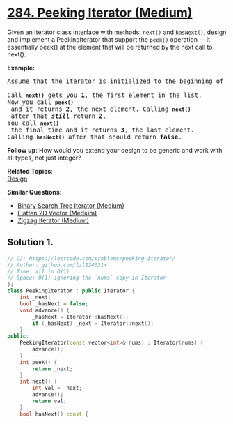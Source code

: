 # [284. Peeking Iterator (Medium)](https://leetcode.com/problems/peeking-iterator/)

<p>Given an Iterator class interface with methods: <code>next()</code> and <code>hasNext()</code>, design and implement a PeekingIterator that support the <code>peek()</code> operation -- it essentially peek() at the element that will be returned by the next call to next().</p>

<p><strong>Example:</strong></p>

<pre>Assume that the iterator is initialized to the beginning of the list: <strong><code>[1,2,3]</code></strong>.

Call <strong><code>next()</code></strong> gets you <strong>1</strong>, the first element in the list.
Now you call <strong><code>peek()</code></strong> and it returns <strong>2</strong>, the next element. Calling <strong><code>next()</code></strong> after that <i><b>still</b></i> return <strong>2</strong>. 
You call <strong><code>next()</code></strong> the final time and it returns <strong>3</strong>, the last element. 
Calling <strong><code>hasNext()</code></strong> after that should return <strong>false</strong>.
</pre>

<p><b>Follow up</b>: How would you extend your design to be generic and work with all types, not just integer?</p>


**Related Topics**:  
[Design](https://leetcode.com/tag/design/)

**Similar Questions**:
* [Binary Search Tree Iterator (Medium)](https://leetcode.com/problems/binary-search-tree-iterator/)
* [Flatten 2D Vector (Medium)](https://leetcode.com/problems/flatten-2d-vector/)
* [Zigzag Iterator (Medium)](https://leetcode.com/problems/zigzag-iterator/)

## Solution 1.

```cpp
// OJ: https://leetcode.com/problems/peeking-iterator/
// Author: github.com/lzl124631x
// Time: all in O(1)
// Space: O(1) ignoring the `nums` copy in Iterator
};
class PeekingIterator : public Iterator {
    int _next;
    bool _hasNext = false;
    void advance() {
        _hasNext = Iterator::hasNext();
        if (_hasNext) _next = Iterator::next();
    }
public:
    PeekingIterator(const vector<int>& nums) : Iterator(nums) {
        advance();
    }
    int peek() {
        return _next;
    }
    int next() {
        int val = _next;
        advance();
        return val;
    }
    bool hasNext() const {
```